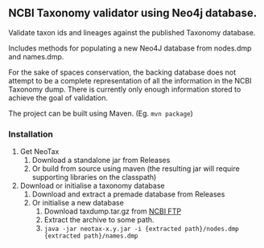 ## NCBI Taxonomy validator using Neo4j database.

Validate taxon ids and lineages against the published Taxonomy database.

Includes methods for populating a new Neo4J database from nodes.dmp and names.dmp.

For the sake of spaces conservation, the backing database does not attempt to be a complete representation of all the information in the NCBI Taxonomy dump. There is currently only enough information stored to achieve the goal of validation.

The project can be built using Maven. (Eg. ```mvn package```)

### Installation

1. Get NeoTax
   1. Download a standalone jar from Releases
   2. Or build from source using maven (the resulting jar will require supporting libraries on the classpath)
2. Download or initialise a taxonomy database
   1. Download and extract a premade database from Releases
   2. Or initialise a new database
      1. Download taxdump.tar.gz from [NCBI FTP](ftp://ftp.ncbi.nlm.nih.gov/pub/taxonomy/)
      2. Extract the archive to some path.
      3. ```java -jar neotax-x.y.jar -i {extracted path}/nodes.dmp {extracted path}/names.dmp```
